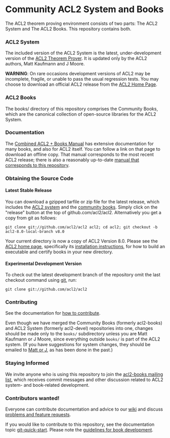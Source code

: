 Community ACL2 System and Books
===============================

The ACL2 theorem proving environment consists of two parts: The ACL2
System and The ACL2 Books.  This repository contains both.

### ACL2 System

The included version of the ACL2 System is the latest, under-development
version of the [ACL2 Theorem Prover][ACL2].  It is updated only by the
ACL2 authors, Matt Kaufmann and J Moore.

**WARNING**: On rare occasions development versions of ACL2 may be
incomplete, fragile, or unable to pass the usual regression tests.
You may choose to download an official ACL2 release from the
[ACL2 Home Page][ACL2].

[ACL2]: http://www.cs.utexas.edu/users/moore/acl2 "ACL2 Home Page"

### ACL2 Books

The books/ directory of this repository comprises the Community Books,
which are the canonical collection of open-source libraries for the ACL2
System.

### Documentation

The [Combined ACL2 + Books Manual][combined manual] has extensive
documentation for many books, and also for ACL2 itself. You can follow a
link on that page to download an offline copy.  That manual corresponds
to the most recent ACL2 release; there is also a reasonably up-to-date
[manual that corresponds to this repository][manual].

[manual]: http://www.cs.utexas.edu/users/moore/acl2/manuals/current/manual/index.html
[combined manual]: http://www.cs.utexas.edu/users/moore/acl2/current/combined-manual/index.html


### Obtaining the Source Code

#### Latest Stable Release

You can download a gzipped tarfile or zip file for the latest release,
which includes the [ACL2 system][ACL2] and the [community
books][community books].  Simply click on the "release" button at the
top of github.com/acl2/acl2.  Alternatively you get a copy from git as
follows:

```
git clone git://github.com/acl2/acl2 acl2; cd acl2; git checkout -b acl2-8.0-local-branch v8.0
```

Your current directory is now a copy of ACL2 Version 8.0.  Please see
the [ACL2 home page][ACL2], specifically its [installation
instructions][installation], for how to build an executable and
certify books in your new directory.

[ACL2]: http://www.cs.utexas.edu/users/moore/acl2 "ACL2 Home Page"
[installation]: http://www.cs.utexas.edu/users/moore/acl2/current/HTML/installation/installation.html
[git]: http://git-scm.com
[community books]: http://www.cs.utexas.edu/users/moore/acl2/manuals/current/manual/index.html?topic=ACL2____COMMUNITY-BOOKS


#### Experimental Development Version

To check out the latest development branch of the repository omit the
last checkout command using [git], run:

```
git clone git://github.com/acl2/acl2
```

### Contributing

See the documentation for [how to contribute][git tips].

Even though we have merged the Community Books (formerly acl2-books) and
ACL2 System (formerly acl2-devel) repositories into one, changes should
be made only to the `books/` subdirectory unless you are Matt Kaufmann
or J Moore, since everything outside `books/` is part of the ACL2
system.  (If you have suggestions for system changes, they should be
emailed to [Matt or J](mailto:kaufmann@cs.utexas.edu), as has been done
in the past.)

[git tips]: http://www.cs.utexas.edu/users/moore/acl2/manuals/current/manual/index.html?topic=ACL2____GIT-QUICK-START

### Staying Informed

We invite anyone who is using this repository to join the [acl2-books
mailing list][acl2-books], which receives commit messages and other
discussion related to ACL2 system- and book-related development.

[acl2-books]: http://groups.google.com/group/acl2-books


### Contributors wanted!

Everyone can contribute documentation and advice to our [wiki] and
discuss [problems and feature requests][bugtracker].

If you would like to contribute to this repository, see the documentation topic [git-quick-start].
Please note the [guidelines for book development][books guidelines].

[git-quick-start]: http://www.cs.utexas.edu/users/moore/acl2/manuals/current/manual/?topic=ACL2____GIT-QUICK-START
[wiki]: https://github.com/acl2/acl2/wiki
[bugtracker]: https://github.com/acl2/acl2/issues
[books guidelines]: https://github.com/acl2/acl2/wiki/Committing-code:-guidelines
